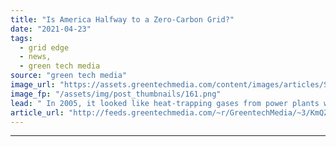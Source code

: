 ```yaml
---
title: "Is America Halfway to a Zero-Carbon Grid?"
date: "2021-04-23"
tags: 
  - grid edge
  - news,
  - green tech media
source: "green tech media"
image_url: "https://assets.greentechmedia.com/content/images/articles/Screen_Shot_2021-04-23_at_6.50.44_AM.png"
image_fp: "/assets/img/post_thumbnails/161.png"
lead: " In 2005, it looked like heat-trapping gases from power plants were only going up. That year, the EIA put out a projection -  CO2 emissions from power plants would steadily rise every year, thanks to the incumbency of coal and gas. Today, they’re half  ..."
article_url: "http://feeds.greentechmedia.com/~r/GreentechMedia/~3/KmQZe9US2I4/is-america-halfway-to-a-zero-carbon-grid"
---
```


---
